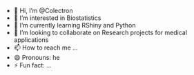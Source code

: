 - 👋 Hi, I’m @Colectron
- 👀 I’m interested in Biostatistics
- 🌱 I’m currently learning RShiny and Python
- 💞️ I’m looking to collaborate on Research projects for medical applications
- 📫 How to reach me ...
- 😄 Pronouns: he
- ⚡ Fun fact: ...

<!---
Colectron/Colectron is a ✨ special ✨ repository because its `README.md` (this file) appears on your GitHub profile.
You can click the Preview link to take a look at your changes.
--->
